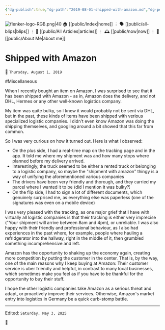 ```yaml
---
{"dg-publish":true,"dg-path":"2019-08-01-shipped-with-amazon.md","dg-permalink":"2019/08/01/-shipped-with-amazon/","permalink":"/2019/08/01/-shipped-with-amazon/","title":"Shipped with Amazon"}
---
```



<div class="transclusion internal-embed is-loaded"><div class="markdown-embed">




![flenker-logo-RGB.png|40](/img/user/attachments/flenker-logo-RGB.png)
🏠 [[public/Index\|home]]  ⋮ 🗣️ [[public/all-blips\|blips]] ⋮  📝 [[public/All Articles\|articles]]  ⋮ 🕰️ [[public/now\|now]] ⋮ 🪪 [[public/About Me\|about me]]


</div></div>


# Shipped with Amazon
<p><span>📆 <code>Thursday, August 1, 2019</code></span></p>
#Miscellaneous

When I recently bought an item on Amazon, I was surprised to see that it has been shipped with Amazon - as in, Amazon does the delivery, and not DHL, Hermes or any other well-known logistics company.

My item was quite bulky, so I knew it would probably not be sent via DHL, but in the past, these kinds of items have been shipped with verious specialized logistic companies. I didn't even know Amazon was doing the shipping themselves, and googling around a bit showed that this far from common.

So I was very curious on how it turned out. Here is what I observed:
- On the plus side, I had a real-time map on the tracking page and in the app. It told me where my shipment was and how many stops where planned before my delivery arrived.
- Interestingly, the truck seemed to be either a rented truck or belonging to a logistic company, so maybe the "shipment with amazon" thingy is a way of unifying the aforementioned various companies
- The drivers have been very friendly and thorough, and they carried my parcel where I wanted it to be (did I mention it was bulky?)
- On the flip side, I had to sign a lot of different documents, which genuinely surprised me, as everything else was paperless (one of the signatures was even on a mobile device)

I was very pleased with the tracking, as one major grief that I have with virtually all logistic companies is that their tracking is either very imprecise ("Your shipment will arrive between 8am and 4pm), or unreliable. I was also happy with their friendly and professional behaviour, as I also had experiences in the past where, for example, people where hauling a refridgerator into the hallway, right in the middle of it, then grumbled something incomprehensive and left.

Amazon has the opportunity to shaking up the economy again, creating more competition by putting the customer in the center. That is, by the way, one of the main reasons why I keep buying at Amazon: Their customer service is uber friendly and helpful, in contrast to many local businesses, which sometimes make you feel as if you have to be thankful for the opportunity to buy their stuff.

I hope the other logistic companies take Amazon as a serious threat and adapt, or proactively improve their services. Otherwise, Amazon's market entry into logistics in Germany be a quick curb-stomp battle.

- - -
<p><span>Edited: <code>Saturday, May 3, 2025</code></span></p>

👾
